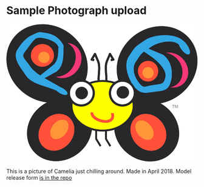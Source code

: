 # Sample Photograph upload

![](Camelia--just-chillin--2018-04-16.png)

This is a picture of Camelia just chilling around. Made in April 2018.
Model release form [is in the repo](../Filled-Model-Release-Forms/SAMPLE-Camelia--just-chillin--2018-04-16.md)
